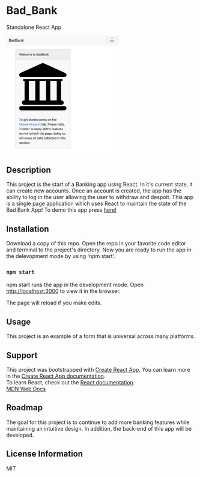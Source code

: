 # Bad_Bank
Standalone React App

<img src= "Bank.png" width='300'/>


## Description
This project is the start of a Banking app using React. In it's current state, it can create new accounts. Once an account is created, the app has the ability to log in the user allowing the user to withdraw and despoit. This app is a single page application which uses React to maintain the state of the Bad Bank App! To demo this app press [here!](http://alexis-gonzalez-banking-app.s3-website-us-west-1.amazonaws.com/)



## Installation 
Download a copy of this repo. Open the repo in your favorite code editor and terminal to the project's directory. Now you are ready to run the app in the delevopment mode by using 'npm start'.


### `npm start`

npm start runs the app in the development mode.
Open [http://localhost:3000](http://localhost:3000) to view it in the browser.

The page will reload if you make edits.


## Usage
This project is an example of a form that is universal across many platforms. 

## Support
This project was bootstrapped with [Create React App](https://github.com/facebook/create-react-app).
You can learn more in the [Create React App documentation](https://facebook.github.io/create-react-app/docs/getting-started).\
To learn React, check out the [React documentation](https://reactjs.org/).\
[MDN Web Docs](https://developer.mozilla.org/en-US/docs/Web/JavaScript)

## Roadmap
The goal for this project is to continue to add more banking features while maintaining an intuitive design. In addition, the back-end of this app will be developed.

## License Information
MIT
